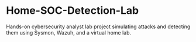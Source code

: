 # Home-SOC-Detection-Lab
Hands-on cybersecurity analyst lab project simulating attacks and detecting them using Sysmon, Wazuh, and a virtual home lab.

